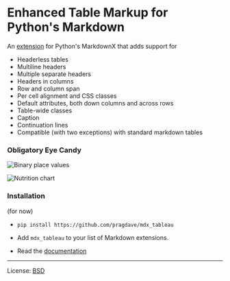 # Enhanced Table Markup for Python's Markdown

An [extension][extensions] for Python's MarkdownX that adds support for

* Headerless tables
* Multiline headers
* Multiple separate headers
* Headers in columns
* Row and column span
* Per cell alignment and CSS classes
* Default attributes, both down columns and across rows
* Table-wide classes
* Caption
* Continuation lines
* Compatible (with two exceptions) with standard markdown tables

### Obligatory Eye Candy

![Binary place values](https://github.com/pragdave/mdx_tableau/blob/main/docs/assets/images/bit-position-table.png)

![Nutrition chart](https://github.com/pragdave/mdx_tableau/blob/main/docs/assets/images/nutrition.png)

### Installation

(for now)

* `pip install https://github.com/pragdave/mdx_tableau`

* Add `mdx_tableau` to your list of Markdown extensions.

* Read the [documentation](https://pragdave.me/mdx_tableau/)

---

License: [BSD](http://www.opensource.org/licenses/bsd-license.php)

[extensions]: https://python-markdown.github.io/extensions/
